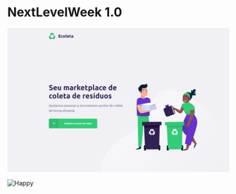 # NextLevelWeek 1.0

![Ecoleta](https://github.com/DiegoSouza7/NextLevelWeek/blob/master/NextLevelWeek1/Ecoleta.png)

![Happy](https://github.com/DiegoSouza7/NextLevelWeek/blob/master/NextLevelWeek3/app.png)
